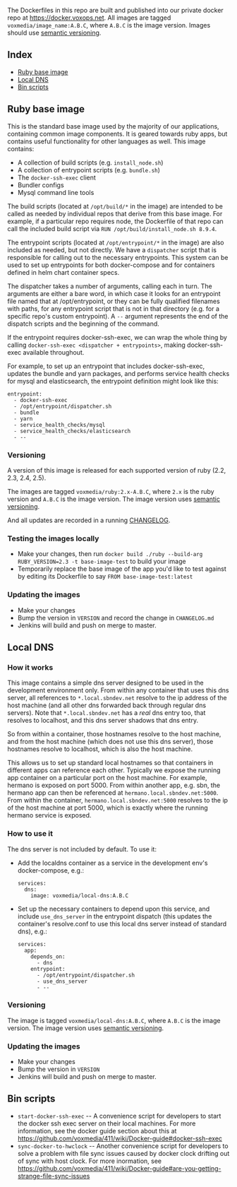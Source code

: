 The Dockerfiles in this repo are built and published into our private docker repo at https://docker.voxops.net. All images are tagged `voxmedia/image_name:A.B.C`, where `A.B.C` is the image version. Images should use [semantic versioning](https://semver.org).

## Index

* [Ruby base image](#ruby-base-image)
* [Local DNS](#local-dns)
* [Bin scripts](#bin-scripts)

## Ruby base image

This is the standard base image used by the majority of our applications, containing common image components. It is geared towards ruby apps, but contains useful functionality for other languages as well. This image contains:

* A collection of build scripts (e.g. `install_node.sh`)
* A collection of entrypoint scripts (e.g. `bundle.sh`)
* The `docker-ssh-exec` client
* Bundler configs
* Mysql command line tools

The build scripts (located at `/opt/build/*` in the image) are intended to be called as needed by individual repos that derive from this base image. For example, if a particular repo requires node, the Dockerfile of that repo can call the included build script via `RUN /opt/build/install_node.sh 8.9.4`.

The entrypoint scripts (located at `/opt/entrypoint/*` in the image) are also included as needed, but not directly. We have a `dispatcher` script that is responsible for calling out to the necessary entrypoints. This system can be used to set up entrypoints for both docker-compose and for containers defined in helm chart container specs.

The dispatcher takes a number of arguments, calling each in turn. The arguments are either a bare word, in which case it looks for an entrypoint file named that at /opt/entrypoint, or they can be fully qualified filenames with paths, for any entrypoint script that is not in that directory (e.g. for a specific repo's custom entrypoint). A `--` argument represents the end of the dispatch scripts and the beginning of the command.

If the entrypoint requires docker-ssh-exec, we can wrap the whole thing by calling `docker-ssh-exec <dispatcher + entrypoints>`, making docker-ssh-exec available throughout.

For example, to set up an entrypoint that includes docker-ssh-exec, updates the bundle and yarn packages, and performs service health checks for mysql and elasticsearch, the entrypoint definition might look like this:

    entrypoint:
      - docker-ssh-exec
      - /opt/entrypoint/dispatcher.sh
      - bundle
      - yarn
      - service_health_checks/mysql
      - service_health_checks/elasticsearch
      - --

### Versioning

A version of this image is released for each supported version of ruby (2.2, 2.3, 2.4, 2.5).

The images are tagged `voxmedia/ruby:2.x-A.B.C`, where `2.x` is the ruby version and `A.B.C` is the image version. The image version uses [semantic versioning](https://semver.org).

And all updates are recorded in a running [CHANGELOG](https://github.com/voxmedia/docker_base_images/blob/master/ruby/CHANGELOG.md).

### Testing the images locally

- Make your changes, then run `docker build ./ruby --build-arg RUBY_VERSION=2.3 -t base-image-test` to build your image
- Temporarily replace the base image of the app you'd like to test against by editing its Dockerfile to say `FROM base-image-test:latest`

### Updating the images

- Make your changes
- Bump the version in `VERSION` and record the change in `CHANGELOG.md`
- Jenkins will build and push on merge to master.

## Local DNS

### How it works

This image contains a simple dns server designed to be used in the development environment only. From within any container that uses this dns server, all references to `*.local.sbndev.net` resolve to the ip address of the host machine (and all other dns forwarded back through regular dns servers). Note that `*.local.sbndev.net` has a _real_ dns entry too, that resolves to localhost, and this dns server shadows that dns entry.

So from within a container, those hostnames resolve to the host machine, and from the host machine (which does not use this dns server), those hostnames resolve to localhost, which is also the host machine.

This allows us to set up standard local hostnames so that containers in different apps can reference each other. Typically we expose the running app container on a particular port on the host machine. For example, hermano is exposed on port 5000. From within another app, e.g. sbn, the hermano app can then be referenced at `hermano.local.sbndev.net:5000`. From within the container, `hermano.local.sbndev.net:5000` resolves to the ip of the host machine at port 5000, which is exactly where the running hermano service is exposed.

### How to use it

The dns server is not included by default. To use it:

* Add the localdns container as a service in the development env's docker-compose, e.g.:

      services:
        dns:
          image: voxmedia/local-dns:A.B.C

* Set up the necessary containers to depend upon this service, and include `use_dns_server` in the entrypoint dispatch (this updates the container's resolve.conf to use this local dns server instead of standard dns), e.g.:

      services:
        app:
          depends_on:
            - dns
          entrypoint:
            - /opt/entrypoint/dispatcher.sh
            - use_dns_server
            - --

### Versioning

The image is tagged `voxmedia/local-dns:A.B.C`, where `A.B.C` is the image version. The image version uses [semantic versioning](https://semver.org).

### Updating the images

- Make your changes
- Bump the version in `VERSION`
- Jenkins will build and push on merge to master.

## Bin scripts

* `start-docker-ssh-exec` -- A convenience script for developers to start the docker ssh exec server on their local machines. For more information, see the docker guide section about this at https://github.com/voxmedia/411/wiki/Docker-guide#docker-ssh-exec
* `sync-docker-to-hwclock` -- Another convenience script for developers to solve a problem with file sync issues caused by docker clock drifting out of sync with host clock. For more inormation, see https://github.com/voxmedia/411/wiki/Docker-guide#are-you-getting-strange-file-sync-issues
